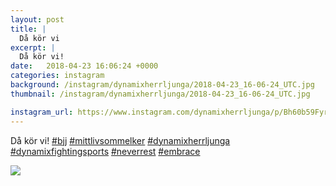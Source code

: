 ```yaml
---
layout: post
title: |
  Då kör vi
excerpt: |
  Då kör vi!      
date:   2018-04-23 16:06:24 +0000
categories: instagram
background: /instagram/dynamixherrljunga/2018-04-23_16-06-24_UTC.jpg
thumbnail: /instagram/dynamixherrljunga/2018-04-23_16-06-24_UTC.jpg

instagram_url: https://www.instagram.com/dynamixherrljunga/p/Bh60b59FyrA
---
```

Då kör vi! [#bjj](https://www.instagram.com/explore/tags/bjj/) [#mittlivsommelker](https://www.instagram.com/explore/tags/mittlivsommelker/) [#dynamixherrljunga](https://www.instagram.com/explore/tags/dynamixherrljunga/) [#dynamixfightingsports](https://www.instagram.com/explore/tags/dynamixfightingsports/) [#neverrest](https://www.instagram.com/explore/tags/neverrest/) [#embrace](https://www.instagram.com/explore/tags/embrace/)



<img src='{{ site.baseurl }}/instagram/dynamixherrljunga/2018-04-23_16-06-24_UTC.jpg' class='img-fluid' />
